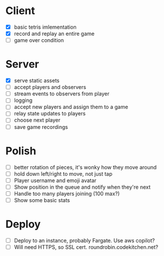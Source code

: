 # Client
- [x] basic tetris imlementation
- [x] record and replay an entire game
- [ ] game over condition

# Server
- [x] serve static assets
- [ ] accept players and observers
- [ ] stream events to observers from player
- [ ] logging
- [ ] accept new players and assign them to a game
- [ ] relay state updates to players
- [ ] choose next player
- [ ] save game recordings

# Polish
- [ ] better rotation of pieces, it's wonky how they move around
- [ ] hold down left/right to move, not just tap
- [ ] Player username and emoji avatar
- [ ] Show position in the queue and notify when they're next
- [ ] Handle too many players joining (100 max?)
- [ ] Show some basic stats

# Deploy
- [ ] Deploy to an instance, probably Fargate. Use aws copilot?
- [ ] Will need HTTPS, so SSL cert. roundrobin.codekitchen.net?
